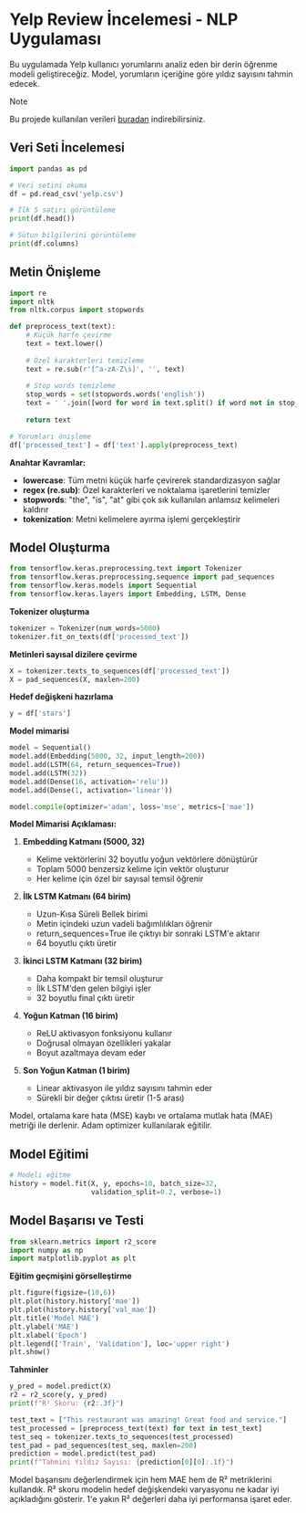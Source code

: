 # Yelp Review İncelemesi - NLP Uygulaması

Bu uygulamada Yelp kullanıcı yorumlarını analiz eden bir derin öğrenme modeli geliştireceğiz. Model, yorumların içeriğine göre yıldız sayısını tahmin edecek.

> [!NOTE]
> Bu projede kullanılan verileri [buradan](../Data/yelp.csv) indirebilirsiniz.

## Veri Seti İncelemesi

```python
import pandas as pd

# Veri setini okuma
df = pd.read_csv('yelp.csv')

# İlk 5 satırı görüntüleme 
print(df.head())

# Sütun bilgilerini görüntüleme
print(df.columns)
```

## Metin Önişleme

```python
import re
import nltk
from nltk.corpus import stopwords

def preprocess_text(text):
    # Küçük harfe çevirme
    text = text.lower()
    
    # Özel karakterleri temizleme
    text = re.sub(r'[^a-zA-Z\s]', '', text)
    
    # Stop words temizleme
    stop_words = set(stopwords.words('english'))
    text = ' '.join([word for word in text.split() if word not in stop_words])
    
    return text

# Yorumları önişleme
df['processed_text'] = df['text'].apply(preprocess_text)
```

**Anahtar Kavramlar:**
- **lowercase**: Tüm metni küçük harfe çevirerek standardizasyon sağlar
- **regex (re.sub)**: Özel karakterleri ve noktalama işaretlerini temizler
- **stopwords**: "the", "is", "at" gibi çok sık kullanılan anlamsız kelimeleri kaldırır
- **tokenization**: Metni kelimelere ayırma işlemi gerçekleştirir

## Model Oluşturma

```python
from tensorflow.keras.preprocessing.text import Tokenizer
from tensorflow.keras.preprocessing.sequence import pad_sequences
from tensorflow.keras.models import Sequential
from tensorflow.keras.layers import Embedding, LSTM, Dense
```
**Tokenizer oluşturma**
```python
tokenizer = Tokenizer(num_words=5000)
tokenizer.fit_on_texts(df['processed_text'])
```

**Metinleri sayısal dizilere çevirme**

```python
X = tokenizer.texts_to_sequences(df['processed_text'])
X = pad_sequences(X, maxlen=200)
```

**Hedef değişkeni hazırlama**
```python
y = df['stars'] 
```

**Model mimarisi**
```python
model = Sequential()
model.add(Embedding(5000, 32, input_length=200))
model.add(LSTM(64, return_sequences=True))
model.add(LSTM(32))
model.add(Dense(16, activation='relu'))
model.add(Dense(1, activation='linear'))

model.compile(optimizer='adam', loss='mse', metrics=['mae'])
```

**Model Mimarisi Açıklaması:**

1. **Embedding Katmanı (5000, 32)**
    - Kelime vektörlerini 32 boyutlu yoğun vektörlere dönüştürür
    - Toplam 5000 benzersiz kelime için vektör oluşturur
    - Her kelime için özel bir sayısal temsil öğrenir

2. **İlk LSTM Katmanı (64 birim)**
    - Uzun-Kısa Süreli Bellek birimi
    - Metin içindeki uzun vadeli bağımlılıkları öğrenir
    - return_sequences=True ile çıktıyı bir sonraki LSTM'e aktarır
    - 64 boyutlu çıktı üretir

3. **İkinci LSTM Katmanı (32 birim)**
    - Daha kompakt bir temsil oluşturur
    - İlk LSTM'den gelen bilgiyi işler
    - 32 boyutlu final çıktı üretir

4. **Yoğun Katman (16 birim)**
    - ReLU aktivasyon fonksiyonu kullanır
    - Doğrusal olmayan özellikleri yakalar
    - Boyut azaltmaya devam eder

5. **Son Yoğun Katman (1 birim)**
    - Linear aktivasyon ile yıldız sayısını tahmin eder
    - Sürekli bir değer çıktısı üretir (1-5 arası)

Model, ortalama kare hata (MSE) kaybı ve ortalama mutlak hata (MAE) metriği ile derlenir. Adam optimizer kullanılarak eğitilir.


## Model Eğitimi

```python
# Modeli eğitme
history = model.fit(X, y, epochs=10, batch_size=32, 
                    validation_split=0.2, verbose=1)
```

## Model Başarısı ve Testi

```python
from sklearn.metrics import r2_score
import numpy as np
import matplotlib.pyplot as plt
```

**Eğitim geçmişini görselleştirme**
```python
plt.figure(figsize=(10,6))
plt.plot(history.history['mae'])
plt.plot(history.history['val_mae'])
plt.title('Model MAE')
plt.ylabel('MAE')
plt.xlabel('Epoch')
plt.legend(['Train', 'Validation'], loc='upper right')
plt.show()
```

**Tahminler**
```python
y_pred = model.predict(X)
r2 = r2_score(y, y_pred)
print(f"R² Skoru: {r2:.3f}")
```

```python
test_text = ["This restaurant was amazing! Great food and service."]
test_processed = [preprocess_text(text) for text in test_text]
test_seq = tokenizer.texts_to_sequences(test_processed)
test_pad = pad_sequences(test_seq, maxlen=200)
prediction = model.predict(test_pad)
print(f"Tahmini Yıldız Sayısı: {prediction[0][0]:.1f}")
```

Model başarısını değerlendirmek için hem MAE hem de R² metriklerini kullandık. R² skoru modelin hedef değişkendeki varyasyonu ne kadar iyi açıkladığını gösterir. 1'e yakın R² değerleri daha iyi performansa işaret eder.